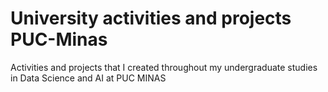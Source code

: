 # University activities and projects  PUC-Minas
Activities and projects that I created throughout my undergraduate studies in Data Science and AI at PUC MINAS
